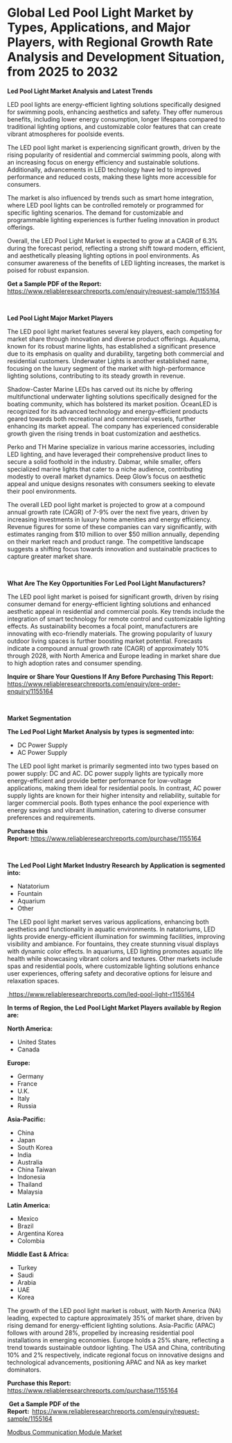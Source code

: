 <p><h1>Global Led Pool Light Market by Types, Applications, and Major Players, with Regional Growth Rate Analysis and Development Situation, from 2025 to 2032</h1></p><p><strong>Led Pool Light Market Analysis and Latest Trends</strong></p>
<p><p>LED pool lights are energy-efficient lighting solutions specifically designed for swimming pools, enhancing aesthetics and safety. They offer numerous benefits, including lower energy consumption, longer lifespans compared to traditional lighting options, and customizable color features that can create vibrant atmospheres for poolside events.</p><p>The LED pool light market is experiencing significant growth, driven by the rising popularity of residential and commercial swimming pools, along with an increasing focus on energy efficiency and sustainable solutions. Additionally, advancements in LED technology have led to improved performance and reduced costs, making these lights more accessible for consumers.</p><p>The market is also influenced by trends such as smart home integration, where LED pool lights can be controlled remotely or programmed for specific lighting scenarios. The demand for customizable and programmable lighting experiences is further fueling innovation in product offerings. </p><p>Overall, the LED Pool Light Market is expected to grow at a CAGR of 6.3% during the forecast period, reflecting a strong shift toward modern, efficient, and aesthetically pleasing lighting options in pool environments. As consumer awareness of the benefits of LED lighting increases, the market is poised for robust expansion.</p></p>
<p><strong>Get a Sample PDF of the Report:&nbsp;</strong> <a href="https://www.reliableresearchreports.com/enquiry/request-sample/1155164?utm_campaign=3573&utm_medium=2&utm_source=Github&utm_content=ia&utm_term=06042025&utm_id=led-pool-light">https://www.reliableresearchreports.com/enquiry/request-sample/1155164</a></p>
<p>&nbsp;</p>
<p><strong>Led Pool Light Major Market Players</strong></p>
<p><p>The LED pool light market features several key players, each competing for market share through innovation and diverse product offerings. Aqualuma, known for its robust marine lights, has established a significant presence due to its emphasis on quality and durability, targeting both commercial and residential customers. Underwater Lights is another established name, focusing on the luxury segment of the market with high-performance lighting solutions, contributing to its steady growth in revenue.</p><p>Shadow-Caster Marine LEDs has carved out its niche by offering multifunctional underwater lighting solutions specifically designed for the boating community, which has bolstered its market position. OceanLED is recognized for its advanced technology and energy-efficient products geared towards both recreational and commercial vessels, further enhancing its market appeal. The company has experienced considerable growth given the rising trends in boat customization and aesthetics.</p><p>Perko and TH Marine specialize in various marine accessories, including LED lighting, and have leveraged their comprehensive product lines to secure a solid foothold in the industry. Dabmar, while smaller, offers specialized marine lights that cater to a niche audience, contributing modestly to overall market dynamics. Deep Glow’s focus on aesthetic appeal and unique designs resonates with consumers seeking to elevate their pool environments.</p><p>The overall LED pool light market is projected to grow at a compound annual growth rate (CAGR) of 7-9% over the next five years, driven by increasing investments in luxury home amenities and energy efficiency. Revenue figures for some of these companies can vary significantly, with estimates ranging from $10 million to over $50 million annually, depending on their market reach and product range. The competitive landscape suggests a shifting focus towards innovation and sustainable practices to capture greater market share.</p></p>
<p>&nbsp;</p>
<p><strong>What Are The Key Opportunities For Led Pool Light Manufacturers?</strong></p>
<p><p>The LED pool light market is poised for significant growth, driven by rising consumer demand for energy-efficient lighting solutions and enhanced aesthetic appeal in residential and commercial pools. Key trends include the integration of smart technology for remote control and customizable lighting effects. As sustainability becomes a focal point, manufacturers are innovating with eco-friendly materials. The growing popularity of luxury outdoor living spaces is further boosting market potential. Forecasts indicate a compound annual growth rate (CAGR) of approximately 10% through 2028, with North America and Europe leading in market share due to high adoption rates and consumer spending.</p></p>
<p><strong>Inquire or Share Your Questions If Any Before Purchasing This Report:</strong> <a href="https://www.reliableresearchreports.com/enquiry/pre-order-enquiry/1155164?utm_campaign=3573&utm_medium=2&utm_source=Github&utm_content=ia&utm_term=06042025&utm_id=led-pool-light">https://www.reliableresearchreports.com/enquiry/pre-order-enquiry/1155164</a></p>
<p>&nbsp;</p>
<p><strong>Market Segmentation</strong></p>
<p><strong>The Led Pool Light Market Analysis by types is segmented into:</strong></p>
<p><ul><li>DC Power Supply</li><li>AC Power Supply</li></ul></p>
<p><p>The LED pool light market is primarily segmented into two types based on power supply: DC and AC. DC power supply lights are typically more energy-efficient and provide better performance for low-voltage applications, making them ideal for residential pools. In contrast, AC power supply lights are known for their higher intensity and reliability, suitable for larger commercial pools. Both types enhance the pool experience with energy savings and vibrant illumination, catering to diverse consumer preferences and requirements.</p></p>
<p><strong>Purchase this Report:&nbsp;</strong><a href="https://www.reliableresearchreports.com/purchase/1155164?utm_campaign=3573&utm_medium=2&utm_source=Github&utm_content=ia&utm_term=06042025&utm_id=led-pool-light">https://www.reliableresearchreports.com/purchase/1155164</a></p>
<p>&nbsp;</p>
<p><strong>The Led Pool Light Market Industry Research by Application is segmented into:</strong></p>
<p><ul><li>Natatorium</li><li>Fountain</li><li>Aquarium</li><li>Other</li></ul></p>
<p><p>The LED pool light market serves various applications, enhancing both aesthetics and functionality in aquatic environments. In natatoriums, LED lights provide energy-efficient illumination for swimming facilities, improving visibility and ambiance. For fountains, they create stunning visual displays with dynamic color effects. In aquariums, LED lighting promotes aquatic life health while showcasing vibrant colors and textures. Other markets include spas and residential pools, where customizable lighting solutions enhance user experiences, offering safety and decorative options for leisure and relaxation spaces.</p></p>
<p><a href="https://www.reliableresearchreports.com/led-pool-light-r1155164?utm_campaign=3573&utm_medium=2&utm_source=Github&utm_content=ia&utm_term=06042025&utm_id=led-pool-light">&nbsp;https://www.reliableresearchreports.com/led-pool-light-r1155164</a></p>
<p><strong>In terms of Region, the Led Pool Light Market Players available by Region are:</strong></p>
<p>
    <p> <strong> North America: </strong>
        <ul>
            <li>United States</li>
            <li>Canada</li>
        </ul>
        </p> 
    <p> <strong> Europe: </strong>
        <ul>
            <li>Germany</li>
            <li>France</li>
            <li>U.K.</li>
            <li>Italy</li>
            <li>Russia</li>
        </ul>
        </p> 
    <p> <strong> Asia-Pacific: </strong>
        <ul>
            <li>China</li>
            <li>Japan</li>
            <li>South Korea</li>
            <li>India</li>
            <li>Australia</li>
            <li>China Taiwan</li>
            <li>Indonesia</li>
            <li>Thailand</li>
            <li>Malaysia</li>
        </ul>
        </p> 
    <p> <strong> Latin America: </strong>
        <ul>
            <li>Mexico</li>
            <li>Brazil</li>
            <li>Argentina Korea</li>
            <li>Colombia</li>
        </ul>
        </p> 
    <p> <strong> Middle East & Africa: </strong>
        <ul>
            <li>Turkey</li>
            <li>Saudi</li>
            <li>Arabia</li>
            <li>UAE</li>
            <li>Korea</li>
        </ul>
    </p>
    </p>
<p><p>The growth of the LED pool light market is robust, with North America (NA) leading, expected to capture approximately 35% of market share, driven by rising demand for energy-efficient lighting solutions. Asia-Pacific (APAC) follows with around 28%, propelled by increasing residential pool installations in emerging economies. Europe holds a 25% share, reflecting a trend towards sustainable outdoor lighting. The USA and China, contributing 10% and 2% respectively, indicate regional focus on innovative designs and technological advancements, positioning APAC and NA as key market dominators.</p></p>
<p><strong>Purchase this Report: </strong><a href="https://www.reliableresearchreports.com/purchase/1155164?utm_campaign=3573&utm_medium=2&utm_source=Github&utm_content=ia&utm_term=06042025&utm_id=led-pool-light">https://www.reliableresearchreports.com/purchase/1155164</a></p>
<p>&nbsp;<strong>Get a Sample PDF of the Report:&nbsp;&nbsp;</strong><a href="https://www.reliableresearchreports.com/enquiry/request-sample/1155164?utm_campaign=3573&utm_medium=2&utm_source=Github&utm_content=ia&utm_term=06042025&utm_id=led-pool-light">https://www.reliableresearchreports.com/enquiry/request-sample/1155164</a></p>
<p><strong></strong></p>
<p><p><a href="https://github.com/anesimazikpd/Market-Research-Report-List-1/blob/main/modbus-communication-module-market.md?utm_campaign=3573&utm_medium=2&utm_source=Github&utm_content=ia&utm_term=06042025&utm_id=led-pool-light">Modbus Communication Module Market</a></p></p>